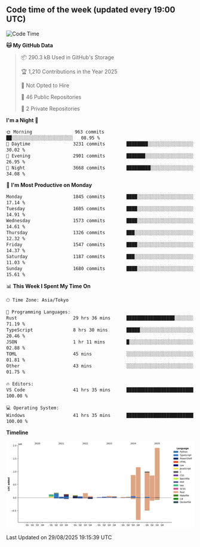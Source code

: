 ## Code time of the week (updated every 19:00 UTC)

<!--START_SECTION:waka-->
![Code Time](http://img.shields.io/badge/Code%20Time-5%2C297%20hrs%204%20mins-blue)

**🐱 My GitHub Data** 

> 📦 290.3 kB Used in GitHub's Storage 
 > 
> 🏆 1,210 Contributions in the Year 2025
 > 
> 🚫 Not Opted to Hire
 > 
> 📜 46 Public Repositories 
 > 
> 🔑 2 Private Repositories 
 > 
**I'm a Night 🦉** 

```text
🌞 Morning                963 commits         ██░░░░░░░░░░░░░░░░░░░░░░░   08.95 % 
🌆 Daytime                3231 commits        ████████░░░░░░░░░░░░░░░░░   30.02 % 
🌃 Evening                2901 commits        ███████░░░░░░░░░░░░░░░░░░   26.95 % 
🌙 Night                  3668 commits        █████████░░░░░░░░░░░░░░░░   34.08 % 
```
📅 **I'm Most Productive on Monday** 

```text
Monday                   1845 commits        ████░░░░░░░░░░░░░░░░░░░░░   17.14 % 
Tuesday                  1605 commits        ████░░░░░░░░░░░░░░░░░░░░░   14.91 % 
Wednesday                1573 commits        ████░░░░░░░░░░░░░░░░░░░░░   14.61 % 
Thursday                 1326 commits        ███░░░░░░░░░░░░░░░░░░░░░░   12.32 % 
Friday                   1547 commits        ████░░░░░░░░░░░░░░░░░░░░░   14.37 % 
Saturday                 1187 commits        ███░░░░░░░░░░░░░░░░░░░░░░   11.03 % 
Sunday                   1680 commits        ████░░░░░░░░░░░░░░░░░░░░░   15.61 % 
```


📊 **This Week I Spent My Time On** 

```text
🕑︎ Time Zone: Asia/Tokyo

💬 Programming Languages: 
Rust                     29 hrs 36 mins      ██████████████████░░░░░░░   71.19 % 
TypeScript               8 hrs 30 mins       █████░░░░░░░░░░░░░░░░░░░░   20.46 % 
JSON                     1 hr 11 mins        █░░░░░░░░░░░░░░░░░░░░░░░░   02.88 % 
TOML                     45 mins             ░░░░░░░░░░░░░░░░░░░░░░░░░   01.81 % 
Other                    43 mins             ░░░░░░░░░░░░░░░░░░░░░░░░░   01.75 % 

🔥 Editors: 
VS Code                  41 hrs 35 mins      █████████████████████████   100.00 % 

💻 Operating System: 
Windows                  41 hrs 35 mins      █████████████████████████   100.00 % 
```

**Timeline**

![Lines of Code chart](https://raw.githubusercontent.com/SARDONYX-sard/SARDONYX-sard/main/assets/bar_graph.png)


 Last Updated on 29/08/2025 19:15:39 UTC
<!--END_SECTION:waka-->